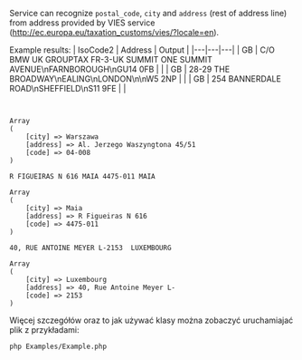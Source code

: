 Service can recognize ``postal_code``, ``city`` and ``address`` (rest of address line) from address provided by VIES service (http://ec.europa.eu/taxation_customs/vies/?locale=en).

Example results:
| IsoCode2 | Address | Output |
|---|---|---|
| GB | C/O BMW UK GROUPTAX FR-3-UK SUMMIT ONE SUMMIT AVENUE\nFARNBOROUGH\nGU14 0FB |   |
| GB  | 28-29 THE BROADWAY\nEALING\nLONDON\n\nW5 2NP | |
| GB  | 254 BANNERDALE ROAD\nSHEFFIELD\nS11 9FE | |

```


Array
(
    [city] => Warszawa
    [address] => Al. Jerzego Waszyngtona 45/51
    [code] => 04-008
)
```

```
R FIGUEIRAS N 616 MAIA 4475-011 MAIA

Array
(
    [city] => Maia
    [address] => R Figueiras N 616
    [code] => 4475-011
)
```

```
40, RUE ANTOINE MEYER L-2153  LUXEMBOURG

Array
(
    [city] => Luxembourg
    [address] => 40, Rue Antoine Meyer L-
    [code] => 2153
)
```

Więcej szczegółów oraz to jak używać klasy można zobaczyć uruchamiajać plik z przykładami:
```
php Examples/Example.php
```